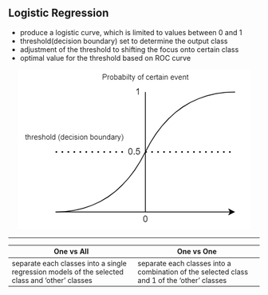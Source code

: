 ## Logistic Regression

- produce a logistic curve, which is limited to values between 0 and 1
- threshold(decision boundary) set to determine the output class
- adjustment of the threshold to shifting the focus onto certain class
- optimal value for the threshold based on ROC curve

<p align="center">
  <img src="./logisticCurve.png/">
</p>

---
| One vs All | One vs One |
| -- | -- |
|separate each classes into a single regression models of the selected class and ‘other’ classes | separate each classes into a combination of the selected class and 1 of the ‘other’ classes|
